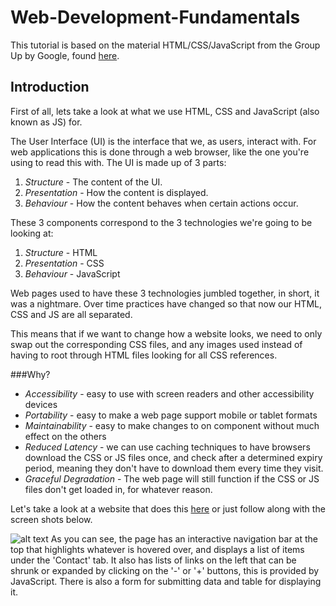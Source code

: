 Web-Development-Fundamentals
============================

This tutorial is based on the material HTML/CSS/JavaScript from the Group Up by Google, found [here](https://www.youtube.com/playlist?list=PL697D36B35F92E9E4).


Introduction
----------------------------

First of all, lets take a look at what we use HTML, CSS and JavaScript (also known as JS) for.

The User Interface (UI) is the interface that we, as users, interact with. For web applications this is done through a web browser, like the one you're using to read this with. The UI is made up of 3 parts:
  1. *Structure* - The content of the UI.
  2. *Presentation* - How the content is displayed.
  3. *Behaviour* - How the content behaves when certain actions occur.

These 3 components correspond to the 3 technologies we're going to be looking at:
  1. *Structure* - HTML
  2. *Presentation* - CSS
  3. *Behaviour* - JavaScript

Web pages used to have these 3 technologies jumbled together, in short, it was a nightmare. Over time practices have changed so that now our HTML, CSS and JS are all separated.

This means that if we want to change how a website looks, we need to only swap out the corresponding CSS files, and any images used instead of having to root through HTML files looking for all CSS references.

###Why?
* _Accessibility_ - easy to use with screen readers and other accessibility devices
* _Portability_ - easy to make a web page support mobile or tablet formats
* _Maintainability_ - easy to make changes to on component without much effect on the others
* _Reduced Latency_ - we can use caching techniques to have browsers download the CSS or JS files once, and check after a determined expiry period, meaning they don't have to download them every time they visit.
* _Graceful Degradation_ - The web page will still function if the CSS or JS files don't get loaded in, for whatever reason.

Let's take a look at a website that does this [here](http://webremix.org/labs/lab2/demos/demo.html) or just follow along with the screen shots below.

![alt text](https://github.com/AndrewSpeed/Web-Development-Fundamentals/images/demo_page.jpg "http://webremix.org/labs/lab2/demos/demo.html")
As you can see, the page has an interactive navigation bar at the top that highlights whatever is hovered over, and displays a list of items under the 'Contact' tab.
It also has lists of links on the left that can be shrunk or expanded by clicking on the '-' or '+' buttons, this is provided by JavaScript.
There is also a form for submitting data and table for displaying it.




